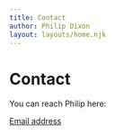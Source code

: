 ```yaml
---
title: Contact
author: Philip Dixon
layout: layouts/home.njk
---
```

# Contact

You can reach Philip here:

<a href="mailto:philip_dixon@att.net">Email address</a>